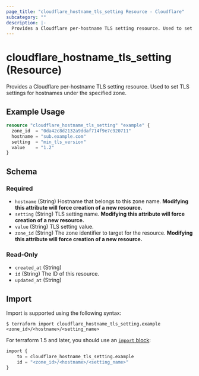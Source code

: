 ```yaml
---
page_title: "cloudflare_hostname_tls_setting Resource - Cloudflare"
subcategory: ""
description: |-
  Provides a Cloudflare per-hostname TLS setting resource. Used to set TLS settings for hostnames under the specified zone.
---
```


# cloudflare_hostname_tls_setting (Resource)

Provides a Cloudflare per-hostname TLS setting resource. Used to set TLS settings for hostnames under the specified zone.

## Example Usage

```terraform
resource "cloudflare_hostname_tls_setting" "example" {
  zone_id  = "0da42c8d2132a9ddaf714f9e7c920711"
  hostname = "sub.example.com"
  setting  = "min_tls_version"
  value    = "1.2"
}
```
<!-- schema generated by tfplugindocs -->
## Schema

### Required

- `hostname` (String) Hostname that belongs to this zone name. **Modifying this attribute will force creation of a new resource.**
- `setting` (String) TLS setting name. **Modifying this attribute will force creation of a new resource.**
- `value` (String) TLS setting value.
- `zone_id` (String) The zone identifier to target for the resource. **Modifying this attribute will force creation of a new resource.**

### Read-Only

- `created_at` (String)
- `id` (String) The ID of this resource.
- `updated_at` (String)

## Import

Import is supported using the following syntax:

```shell
$ terraform import cloudflare_hostname_tls_setting.example <zone_id>/<hostname>/<setting_name>
```

For terraform 1.5 and later, you should use an [`import` block](https://developer.hashicorp.com/terraform/language/import):
```terraform
import {
    to = cloudflare_hostname_tls_setting.example
    id = "<zone_id>/<hostname>/<setting_name>"
}
```
